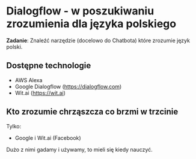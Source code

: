# Dialogflow - w poszukiwaniu zrozumienia dla języka polskiego

**Zadanie**: Znaleźć narzędzie (docelowo do Chatbota) które zrozumie język polski.

## Dostępne technologie
* AWS Alexa
* Google Dialogflow (https://dialogflow.com)
* Wit.ai (https://wit.ai)

## Kto zrozumie chrząszcza co brzmi w trzcinie

Tylko:
* Google i Wit.ai (Facebook)

Dużo z nimi gadamy i używamy, to mieli się kiedy nauczyć.
